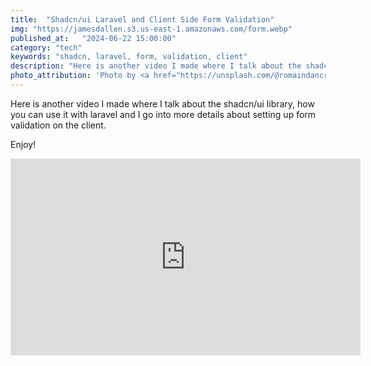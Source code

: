 ```yaml
---
title:  "Shadcn/ui Laravel and Client Side Form Validation"
img: "https://jamesdallen.s3.us-east-1.amazonaws.com/form.webp"
published_at:   "2024-06-22 15:00:00"
category: "tech"
keywords: "shadcn, laravel, form, validation, client"
description: "Here is another video I made where I talk about the shadcn/ui library, how you can use it with laravel and I go into more details about setting up form validation on the client."
photo_attribution: 'Photo by <a href="https://unsplash.com/@romaindancre?utm_content=creditCopyText&utm_medium=referral&utm_source=unsplash">Romain Dancre</a> on <a href="https://unsplash.com/photos/person-in-orange-long-sleeve-shirt-writing-on-white-paper-doplSDELX7E?utm_content=creditCopyText&utm_medium=referral&utm_source=unsplash">Unsplash</a>'
---
```


Here is another video I made where I talk about the shadcn/ui library, how you can use it with laravel and I go into more details about setting up form validation on the client.

Enjoy!

<div class="video-container">
  <iframe width="560" height="315" src="https://www.youtube.com/embed/pGOMD9WFr3g?si=R78WL5YEptqPKqOK" title="YouTube video player" frameborder="0" allow="accelerometer; autoplay; clipboard-write; encrypted-media; gyroscope; picture-in-picture; web-share" referrerpolicy="strict-origin-when-cross-origin" allowfullscreen></iframe>
</div>
